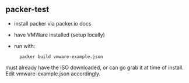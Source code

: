 ## packer-test

* install packer via packer.io docs
* have VMWare installed (setup locally)
* run with:

        packer build vmware-example.json

must already have the ISO downloaded, or can go grab it at time of install.  Edit vmware-example.json accordingly.
